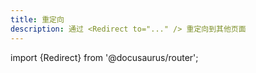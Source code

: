 ```yaml
---
title: 重定向
description: 通过 <Redirect to="..." /> 重定向到其他页面
---
```


import {Redirect} from '@docusaurus/router';

<Redirect to="../edit-help/"/>